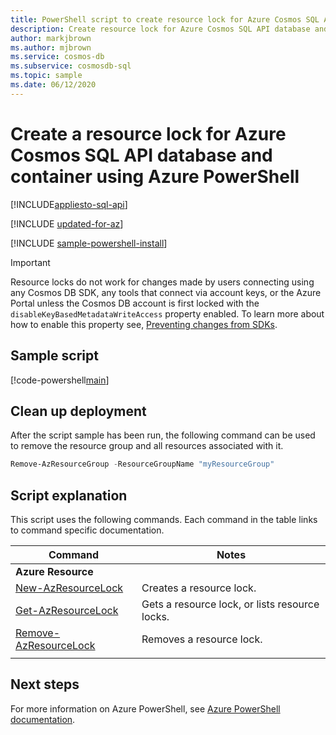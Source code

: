 ```yaml
---
title: PowerShell script to create resource lock for Azure Cosmos SQL API database and container
description: Create resource lock for Azure Cosmos SQL API database and container
author: markjbrown
ms.author: mjbrown
ms.service: cosmos-db
ms.subservice: cosmosdb-sql
ms.topic: sample
ms.date: 06/12/2020
---
```


# Create a resource lock for Azure Cosmos SQL API database and container using Azure PowerShell
[!INCLUDE[appliesto-sql-api](includes/appliesto-sql-api.md)]

[!INCLUDE [updated-for-az](../../../../../includes/updated-for-az.md)]

[!INCLUDE [sample-powershell-install](../../../../../includes/sample-powershell-install-no-ssh.md)]

> [!IMPORTANT]
> Resource locks do not work for changes made by users connecting using any Cosmos DB SDK, any tools that connect via account keys, or the Azure Portal unless the Cosmos DB account is first locked with the `disableKeyBasedMetadataWriteAccess` property enabled. To learn more about how to enable this property see, [Preventing changes from SDKs](../../../role-based-access-control.md#prevent-sdk-changes).

## Sample script

[!code-powershell[main](../../../../../powershell_scripts/cosmosdb/sql/ps-sql-lock.ps1 "Create, list, and remove resource locks")]

## Clean up deployment

After the script sample has been run, the following command can be used to remove the resource group and all resources associated with it.

```powershell
Remove-AzResourceGroup -ResourceGroupName "myResourceGroup"
```

## Script explanation

This script uses the following commands. Each command in the table links to command specific documentation.

| Command | Notes |
|---|---|
|**Azure Resource**| |
| [New-AzResourceLock](/powershell/module/az.resources/new-azresourcelock) | Creates a resource lock. |
| [Get-AzResourceLock](/powershell/module/az.resources/get-azresourcelock) | Gets a resource lock, or lists resource locks. |
| [Remove-AzResourceLock](/powershell/module/az.resources/remove-azresourcelock) | Removes a resource lock. |
|||

## Next steps

For more information on Azure PowerShell, see [Azure PowerShell documentation](/powershell/).